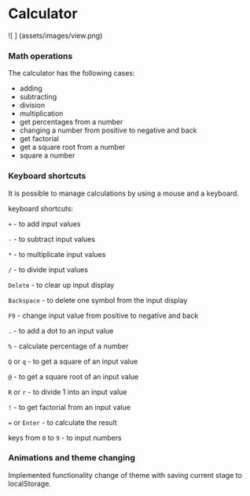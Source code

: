 # Calculator

![ ] (assets/images/view.png)

### Math operations

The calculator has the following cases:

- adding
- subtracting
- division
- multiplication
- get percentages from a number
- changing a number from positive to negative and back
- get factorial
- get a square root from a number
- square a number

### Keyboard shortcuts

It is possible to manage calculations by using a mouse and a keyboard.

keyboard shortcuts:

`+` - to add input values

`-` - to subtract input values

`*` - to multiplicate input values

`/` - to divide input values

`Delete` - to clear up input display

`Backspace` - to delete one symbol from the input display

`F9` - change input value from positive to negative and back

`.` - to add a dot to an input value

`%` - calculate percentage of a number

`Q` or `q` - to get a square of an input value

`@` - to get a square root of an input value

`R` or `r` - to divide 1 into an input value

`!` - to get factorial from an input value

`=` or `Enter` - to calculate the result

keys from `0` to `9` - to input numbers

### Animations and theme changing

Implemented functionality change of theme with saving current stage to localStorage.
